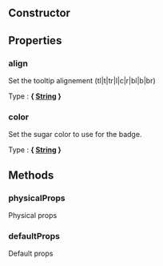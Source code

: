 ## Constructor





## Properties


### align

Set the tooltip alignement (tl|t|tr|l|c|r|bl|b|br)

Type : **{ [String](https://developer.mozilla.org/fr/docs/Web/JavaScript/Reference/Objets_globaux/String) }**


### color

Set the sugar color to use for the badge.

Type : **{ [String](https://developer.mozilla.org/fr/docs/Web/JavaScript/Reference/Objets_globaux/String) }**


## Methods


### physicalProps

Physical props


### defaultProps

Default props